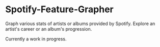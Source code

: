 # Spotify-Feature-Grapher
Graph various stats of artists or albums provided by Spotify. Explore an artist's career or an album's progression.

Currently a work in progress.
